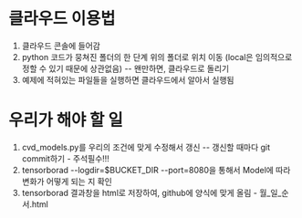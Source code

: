 # 클라우드 이용법

1. 클라우드 콘솔에 들어감
2. python 코드가 뭉쳐진 폴더의 한 단계 위의 폴더로 위치 이동 (local은 임의적으로 정할 수 있기 때문에 상관없음) -- 왠만하면, 클라우드로 돌리기
3. 예제에 적혀있는 파일들을 실행하면 클라우드에서 알아서 실행됨

# 우리가 해야 할 일

1. cvd_models.py를 우리의 조건에 맞게 수정해서 갱신 -- 갱신할 때마다 git commit하기 - 주석필수!!!
2. tensorborad --logdir=$BUCKET_DIR --port=8080을 통해서 Model에 따라 변화가 어떻게 되는 지 확인
3. tensorborad 결과창을 html로 저장하여, github에 양식에 맞게 올림 - 월_일_순서.html

